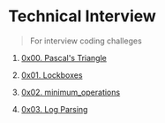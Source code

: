 # Technical Interview

> For interview coding challeges

1. [0x00. Pascal's Triangle](./0x00-pascal_triangle)

2. [0x01. Lockboxes](./0x01-lockboxes)

3. [0x02. minimum_operations](./0x02-minimum_operations)

4. [0x03. Log Parsing](./0x03-log_parsing)
